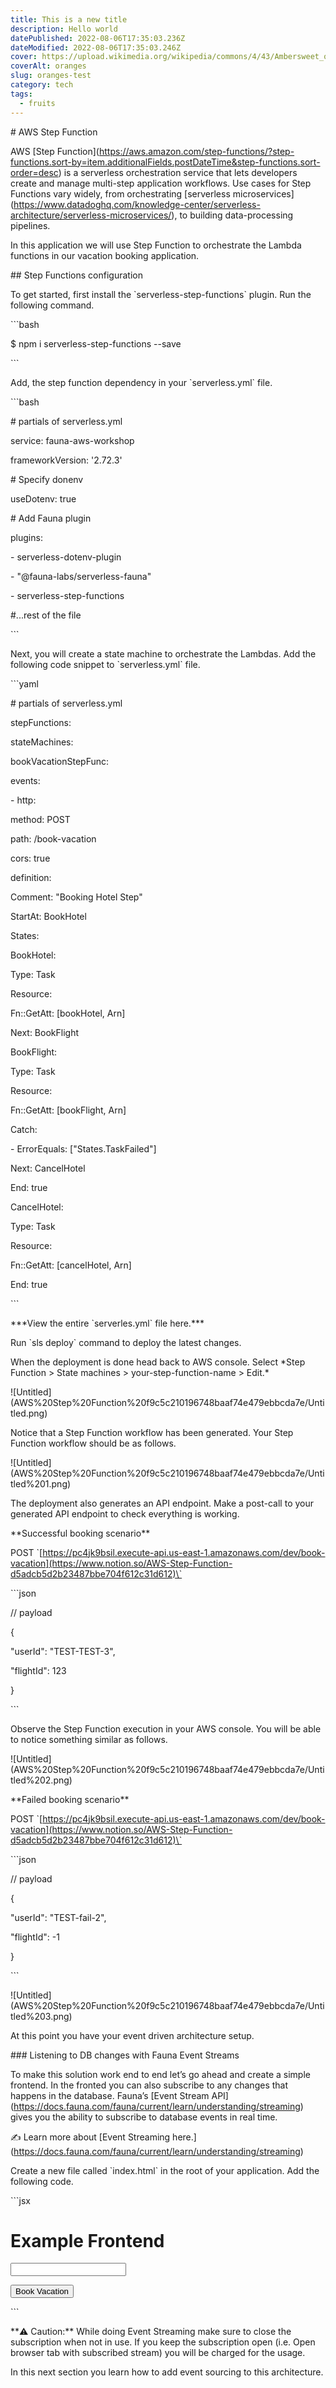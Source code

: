 ```yaml
---
title: This is a new title
description: Hello world
datePublished: 2022-08-06T17:35:03.236Z
dateModified: 2022-08-06T17:35:03.246Z
cover: https://upload.wikimedia.org/wikipedia/commons/4/43/Ambersweet_oranges.jpg
coverAlt: oranges
slug: oranges-test
category: tech
tags:
  - fruits
---
```

\# AWS Step Function

AWS \[Step Function](https://aws.amazon.com/step-functions/?step-functions.sort-by=item.additionalFields.postDateTime&step-functions.sort-order=desc) is a serverless orchestration service that lets developers create and manage multi-step application workflows. Use cases for Step Functions vary widely, from orchestrating \[serverless microservices](https://www.datadoghq.com/knowledge-center/serverless-architecture/serverless-microservices/), to building data-processing pipelines.

In this application we will use Step Function to orchestrate the Lambda functions in our vacation booking application.

\## Step Functions configuration

To get started, first install the \`serverless-step-functions\` plugin. Run the following command.

\`\``bash

$ npm i serverless-step-functions --save

\`\``

Add, the step function dependency in your \`serverless.yml\` file.

\`\``bash

\# partials of serverless.yml

service: fauna-aws-workshop

frameworkVersion: '2.72.3'

\# Specify donenv

useDotenv: true

\# Add Fauna plugin

plugins:

\- serverless-dotenv-plugin

\- "@fauna-labs/serverless-fauna"

\- serverless-step-functions

\#...rest of the file

\`\``

Next, you will create a state machine to orchestrate the Lambdas. Add the following code snippet to \`serverless.yml\` file.

\`\``yaml

\# partials of serverless.yml

stepFunctions:

stateMachines:

bookVacationStepFunc:

events:

\- http:

method: POST

path: /book-vacation

cors: true

definition:

Comment: "Booking Hotel Step"

StartAt: BookHotel

States:

BookHotel:

Type: Task

Resource:

Fn::GetAtt: \[bookHotel, Arn]

Next: BookFlight

BookFlight:

Type: Task

Resource:

Fn::GetAtt: \[bookFlight, Arn]

Catch:

\- ErrorEquals: \["States.TaskFailed"]

Next: CancelHotel

End: true

CancelHotel:

Type: Task

Resource:

Fn::GetAtt: \[cancelHotel, Arn]

End: true

\`\``

\*\*\*View the entire \`serverles.yml\` file here.\*\*\*

Run \`sls deploy\` command to deploy the latest changes.

When the deployment is done head back to AWS console. Select \*Step Function > State machines > your-step-function-name > Edit.\*

!\[Untitled](AWS%20Step%20Function%20f9c5c210196748baaf74e479ebbcda7e/Untitled.png)

Notice that a Step Function workflow has been generated. Your Step Function workflow should be as follows.

!\[Untitled](AWS%20Step%20Function%20f9c5c210196748baaf74e479ebbcda7e/Untitled%201.png)

The deployment also generates an API endpoint. Make a post-call to your generated API endpoint to check everything is working.

\*\*Successful booking scenario\*\*

POST \`\[https://pc4jk9bsil.execute-api.us-east-1.amazonaws.com/dev/book-vacation](https://www.notion.so/AWS-Step-Function-d5adcb5d2b23487bbe704f612c31d612)\`

\`\``json

// payload

{

"userId": "TEST-TEST-3",

"flightId": 123

}

\`\``

Observe the Step Function execution in your AWS console. You will be able to notice something similar as follows.

!\[Untitled](AWS%20Step%20Function%20f9c5c210196748baaf74e479ebbcda7e/Untitled%202.png)

\*\*Failed booking scenario\*\*

POST \`\[https://pc4jk9bsil.execute-api.us-east-1.amazonaws.com/dev/book-vacation](https://www.notion.so/AWS-Step-Function-d5adcb5d2b23487bbe704f612c31d612)\`

\`\``json

// payload

{

"userId": "TEST-fail-2",

"flightId": -1

}

\`\``

!\[Untitled](AWS%20Step%20Function%20f9c5c210196748baaf74e479ebbcda7e/Untitled%203.png)

At this point you have your event driven architecture setup.

\### Listening to DB changes with Fauna Event Streams

To make this solution work end to end let’s go ahead and create a simple frontend. In the fronted you can also subscribe to any changes that happens in the database. Fauna’s \[Event Stream API](https://docs.fauna.com/fauna/current/learn/understanding/streaming) gives you the ability to subscribe to database events in real time.

✍️ Learn more about \[Event Streaming here.](https://docs.fauna.com/fauna/current/learn/understanding/streaming)

Create a new file called \`index.html\` in the root of your application. Add the following code.

\`\``jsx

<html>

<h1>Example Frontend</h1>

<body>

<input type="text" id="userId">

<p>

<span class="scores"></span>

</p>

<button onclick="createNewVacation()">Book Vacation</button>

</body>

<script src="https://cdn.jsdelivr.net/npm/faunadb@latest/dist/faunadb-min.js"></script>

<script type="text/javascript">



const faunadb = window.faunadb

const q = faunadb.query



const client = new faunadb.Client({

secret: 'fnAxxxx',

domain: 'db.fauna.com', // Adjust if you are using Region Groups

})



function report(e) {

console.log(e)

}



async function createNewVacation() {

const userId = document.getElementById('userId').value;

const myHeaders = new Headers();

myHeaders.append("Content-Type", "application/json");



const raw = JSON.stringify({

userId,

"flightId": "231233"

});



let requestOptions = {

method: 'POST',

headers: myHeaders,

body: raw,

redirect: 'follow'

};



let stream;



// https://ecos7fl9ec.execute-api.us-east-1.amazonaws.com/dev/book-vacation



setTimeout(() => {

stream.close();

}, 100000);



try {

const response = await fetch("https://ic6e58n5gk.execute-api.us-east-1.amazonaws.com/dev/book-vacation", requestOptions);

setTimeout(() => {

console.log("starting stream");

client.query(

q.Get(

q.Match(q.Index('vacations_by_userId'), userId)

)

)

.then((ret) => console.log(ret))

.catch((err) => console.error(

'Error: \[%s] %s: %s',

err.name,

err.message,

err.errors()\[0].description,

))

const startStream = () => {

if(stream) {

stream.close()

}



stream = client.stream.document(docRef)

.on('snapshot', snapshot => {

report(snapshot)

})

.on('version', version => {

report(version)

})

.on('error', error => {

console.log('Error:', error)

stream.close()

setTimeout(startStream, 1000)

})

.start()

}

}, 5000);



} catch (error) {

console.log(error);

}

}



// startStream()

</script>

</html>

\`\``

\*\*⚠️ Caution:\*\* While doing Event Streaming make sure to close the subscription when not in use. If you keep the subscription open (i.e. Open browser tab with subscribed stream) you will be charged for the usage.

In this next section you learn how to add event sourcing to this architecture.